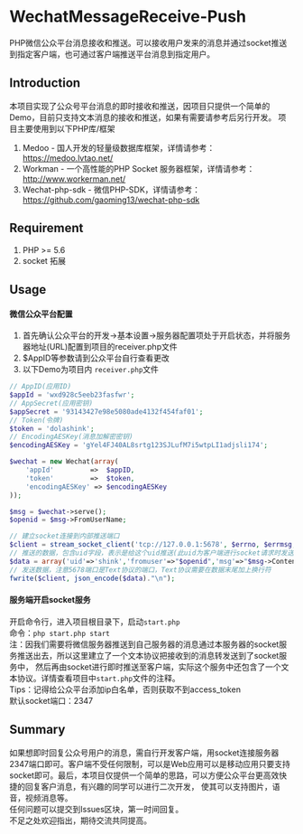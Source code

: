 # WechatMessageReceive-Push
PHP微信公众平台消息接收和推送。可以接收用户发来的消息并通过socket推送到指定客户端，也可通过客户端推送平台消息到指定用户。
## Introduction
本项目实现了公众号平台消息的即时接收和推送，因项目只提供一个简单的Demo，目前只支持文本消息的接收和推送，如果有需要请参考后另行开发。
项目主要使用到以下PHP库/框架
1. Medoo - 国人开发的轻量级数据库框架，详情请参考：https://medoo.lvtao.net/
2. Workman - 一个高性能的PHP Socket 服务器框架，详情请参考：http://www.workerman.net/
3. Wechat-php-sdk - 微信PHP-SDK，详情请参考： https://github.com/gaoming13/wechat-php-sdk
## Requirement
1. PHP >= 5.6
2. socket 拓展
## Usage
#### 微信公众平台配置
1. 首先确认公众平台的开发->基本设置->服务器配置项处于开启状态，并将服务器地址(URL)配置到项目的receiver.php文件
2. $AppID等参数请到公众平台自行查看更改
3. 以下Demo为项目内 `receiver.php`文件
```php
// AppID(应用ID)
$appId = 'wxd928c5eeb23fasfwr';
// AppSecret(应用密钥)
$appSecret = '93143427e98e5080ade4132f454faf01';
// Token(令牌)
$token = 'dolashink';
// EncodingAESKey(消息加解密密钥)
$encodingAESKey = 'gYel4FJ40AL8srtg123SJLufM7i5wtpLI1adjsli174';

$wechat = new Wechat(array(
	'appId' 		=>	$appID,
	'token' 		=> 	$token,
	'encodingAESKey' =>	$encodingAESKey
));

$msg = $wechat->serve();
$openid = $msg->FromUserName;

// 建立socket连接到内部推送端口
$client = stream_socket_client('tcp://127.0.0.1:5678', $errno, $errmsg, 1);
// 推送的数据，包含uid字段，表示是给这个uid推送(此uid为客户端进行socket请求时发送的唯一标识，可根据业务逻辑需要自行处理)
$data = array('uid'=>'shink','fromuser'=>"$openid",'msg'=>"$msg->Content");
// 发送数据，注意5678端口是Text协议的端口，Text协议需要在数据末尾加上换行符
fwrite($client, json_encode($data)."\n");
```
#### 服务端开启socket服务
开启命令行，进入项目根目录下，启动`start.php`  
命令：`php start.php start`  
注：因我们需要将微信服务器推送到自己服务器的消息通过本服务器的socket服务推送出去，所以这里建立了一个文本协议把接收到的消息转发送到了socket服务中，
然后再由socket进行即时推送至客户端，实际这个服务中还包含了一个文本协议。详情查看项目中`start.php`文件的注释。<br>
Tips：记得给公众平台添加ip白名单，否则获取不到access_token<br>
默认socket端口：2347
## Summary
如果想即时回复公众号用户的消息，需自行开发客户端，用socket连接服务器2347端口即可。客户端不受任何限制，可以是Web应用可以是移动应用只要支持socket即可。最后，本项目仅提供一个简单的思路，可以方便公众平台更高效快捷的回复客户消息，有兴趣的同学可以进行二次开发，
使其可以支持图片，语音，视频消息等。      
任何问题可以提交到Issues区块，第一时间回复。       
不足之处欢迎指出，期待交流共同提高。


